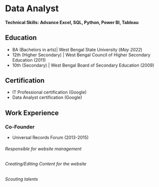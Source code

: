 # Data Analyst

#### Technical Skills: Advance Excel, SQL, Python, Power BI, Tableau

## Education
- BA (Bachelors in arts)| West Bengal State University (_May 2022_)								       		
- 12th (Higher Secondary) | West Bengal Council of Higher Secondary Education (2011)	 			        		
- 10th (Secondary) | West Bengal Board of Secondary Education (2009)

## Certification
 - IT Professional certification (Google)
 - Data Analyst certification (Google)

## Work Experience

### Co-Founder
 - Universal Records Forum (2013-2015)
   
 <h6>Responsible for website management</h6> 
 <h6>Creating/Editing Content for the website</h6>
 <h6>Scouting talents</h6> 

